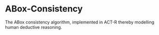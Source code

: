# ABox-Consistency
The ABox consistency algorithm, implemented in ACT-R thereby modelling human deductive reasoning.
